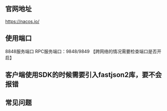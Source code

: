 ## 官网地址
https://nacos.io/

## 使用端口
8848服务端口
RPC服务端口：9848/9849 【跨网络的情况需要检查端口是否开启】

## 客户端使用SDK的时候需要引入fastjson2库，要不会报错

## 常见问题

